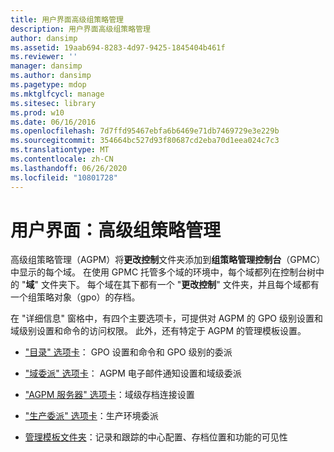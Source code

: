 ```yaml
---
title: 用户界面高级组策略管理
description: 用户界面高级组策略管理
author: dansimp
ms.assetid: 19aab694-8283-4d97-9425-1845404b461f
ms.reviewer: ''
manager: dansimp
ms.author: dansimp
ms.pagetype: mdop
ms.mktglfcycl: manage
ms.sitesec: library
ms.prod: w10
ms.date: 06/16/2016
ms.openlocfilehash: 7d7ffd95467ebfa6b6469e71db7469729e3e229b
ms.sourcegitcommit: 354664bc527d93f80687cd2eba70d1eea024c7c3
ms.translationtype: MT
ms.contentlocale: zh-CN
ms.lasthandoff: 06/26/2020
ms.locfileid: "10801728"
---
```

# 用户界面：高级组策略管理


高级组策略管理（AGPM）将**更改控制**文件夹添加到**组策略管理控制台**（GPMC）中显示的每个域。 在使用 GPMC 托管多个域的环境中，每个域都列在控制台树中的 "**域**" 文件夹下。 每个域在其下都有一个 "**更改控制**" 文件夹，并且每个域都有一个组策略对象（gpo）的存档。

在 "详细信息" 窗格中，有四个主要选项卡，可提供对 AGPM 的 GPO 级别设置和域级别设置和命令的访问权限。 此外，还有特定于 AGPM 的管理模板设置。

-   ["目录" 选项卡](contents-tab-agpm30ops.md)： GPO 设置和命令和 GPO 级别的委派

-   ["域委派" 选项卡](domain-delegation-tab-agpm30ops.md)： AGPM 电子邮件通知设置和域级委派

-   ["AGPM 服务器" 选项卡](agpm-server-tab-agpm30ops.md)：域级存档连接设置

-   ["生产委派" 选项卡](production-delegation-tab-agpm30ops.md)：生产环境委派

-   [管理模板文件夹](administrative-templates-folder-agpm30ops.md)：记录和跟踪的中心配置、存档位置和功能的可见性

 

 





